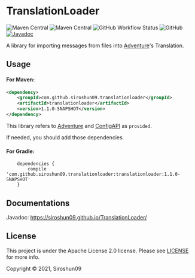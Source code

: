 # TranslationLoader

![Maven Central](https://img.shields.io/maven-central/v/com.github.siroshun09.translationloader/translationloader)
![Maven Central](https://img.shields.io/nexus/s/com.github.siroshun09.translationloader/translationloader?label=snapshot&server=https%3A%2F%2Foss.sonatype.org)
![GitHub Workflow Status](https://img.shields.io/github/workflow/status/Siroshun09/TranslationLoader/Java%20CI)
![GitHub](https://img.shields.io/github/license/Siroshun09/TranslationLoader)
[![Javadoc](https://img.shields.io/badge/javadoc-page-orange)](https://siroshun09.github.io/TranslationLoader/)

A library for importing messages from files into [Adventure](https://github.com/KyoriPowered/Adventure)'s Translation.

## Usage

#### For Maven:

```xml
<dependency>
    <groupId>com.github.siroshun09.translationloader</groupId>
    <artifactId>translationloader</artifactId>
    <version>1.1.0-SNAPSHOT</version>
</dependency>
```

This library refers to [Adventure](https://github.com/KyoriPowered/Adventure)
and [ConfigAPI](https://github.com/Siroshun09/ConfigAPI) as `provided`.

If needed, you should add those dependencies.

#### For Gradle:

```
    dependencies {
        compile 'com.github.siroshun09.translationloader:translationloader:1.1.0-SNAPSHOT'
    }
```

## Documentations

Javadoc: https://siroshun09.github.io/TranslationLoader/

## License

This project is under the Apache License 2.0 license. Please see [LICENSE](LICENSE) for more info.

Copyright © 2021, Siroshun09
